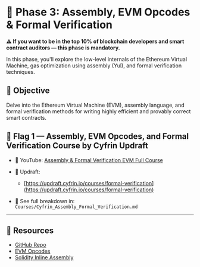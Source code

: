 # 🧪 Phase 3: Assembly, EVM Opcodes & Formal Verification

**⚠️ If you want to be in the top 10% of blockchain developers and smart contract auditors — this phase is mandatory.**

In this phase, you'll explore the low-level internals of the Ethereum Virtual Machine, gas optimization using assembly (Yul), and formal verification techniques.

## 🎯 Objective

Delve into the Ethereum Virtual Machine (EVM), assembly language, and formal verification methods for writing highly efficient and provably correct smart contracts.

## 🚩 Flag 1 — Assembly, EVM Opcodes, and Formal Verification Course by Cyfrin Updraft

* 🔗 YouTube: [Assembly & Formal Verification EVM Full Course](https://www.youtube.com/watch?v=Y3WMkl0AFJk)
* 🔗 Updraft:

  * [https://updraft.cyfrin.io/courses/formal-verification](https://updraft.cyfrin.io/courses/formal-verification)
* 📂 See full breakdown in: `Courses/Cyfrin_Assembly_Formal_Verification.md`

---

## 🔗 Resources

* [GitHub Repo](https://github.com/Cyfrin/assembly-evm-opcodes-and-formal-verification-course)
* [EVM Opcodes](https://www.evm.codes/)
* [Solidity Inline Assembly](https://docs.soliditylang.org/en/latest/assembly.html)
